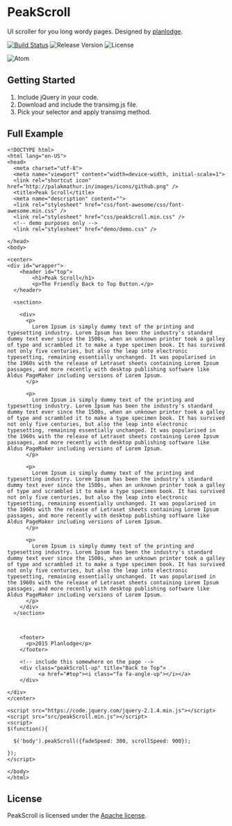 # PeakScroll
UI scroller for you long wordy pages. Designed by [planlodge](https://github.com/planlodge).

[![Build Status](https://travis-ci.org/stevenbenner/jquery-powertip.svg?branch=master)](https://travis-ci.org/stevenbenner/jquery-powertip)
![Release Version](http://img.shields.io/github/release/stevenbenner/jquery-powertip.svg)
![License](https://img.shields.io/packagist/l/doctrine/orm.svg)

![Atom](https://raw.githubusercontent.com/planlodge/PeakScroll/master/demo/recording.gif)

## Getting Started

 1. Include jQuery in your code.
 2. Download and include the transimg.js file.
 3. Pick your selector and apply transimg method.

## Full Example

    <!DOCTYPE html>
	<html lang="en-US">
	<head>
	  <meta charset="utf-8">
	  <meta name="viewport" content="width=device-width, initial-scale=1">
	  <link rel="shortcut icon" href="http://palakmathur.in/images/icons/github.png" />
	  <title>Peak Scroll</title>
	  <meta name="description" content="">
	  <link rel="stylesheet" href="css/font-awesome/css/font-awesome.min.css" />
	  <link rel="stylesheet" href="css/peakScroll.min.css" />
	  <!-- demo purposes only -->
	  <link rel="stylesheet" href="demo/demo.css" />

	</head>
	<body>

	<center>
	<div id="wrapper">
	    <header id="top">
	        <h1>Peak Scroll</h1>
	        <p>The Friendly Back to Top Button.</p>
	  </header>

	  <section>

	    <div>
	      <p>
	        Lorem Ipsum is simply dummy text of the printing and typesetting industry. Lorem Ipsum has been the industry's standard dummy text ever since the 1500s, when an unknown printer took a galley of type and scrambled it to make a type specimen book. It has survived not only five centuries, but also the leap into electronic typesetting, remaining essentially unchanged. It was popularised in the 1960s with the release of Letraset sheets containing Lorem Ipsum passages, and more recently with desktop publishing software like Aldus PageMaker including versions of Lorem Ipsum.
	      </p>

	      <p>
	        Lorem Ipsum is simply dummy text of the printing and typesetting industry. Lorem Ipsum has been the industry's standard dummy text ever since the 1500s, when an unknown printer took a galley of type and scrambled it to make a type specimen book. It has survived not only five centuries, but also the leap into electronic typesetting, remaining essentially unchanged. It was popularised in the 1960s with the release of Letraset sheets containing Lorem Ipsum passages, and more recently with desktop publishing software like Aldus PageMaker including versions of Lorem Ipsum.
	      </p>

	      <p>
	        Lorem Ipsum is simply dummy text of the printing and typesetting industry. Lorem Ipsum has been the industry's standard dummy text ever since the 1500s, when an unknown printer took a galley of type and scrambled it to make a type specimen book. It has survived not only five centuries, but also the leap into electronic typesetting, remaining essentially unchanged. It was popularised in the 1960s with the release of Letraset sheets containing Lorem Ipsum passages, and more recently with desktop publishing software like Aldus PageMaker including versions of Lorem Ipsum.
	      </p>

	      <p>
	        Lorem Ipsum is simply dummy text of the printing and typesetting industry. Lorem Ipsum has been the industry's standard dummy text ever since the 1500s, when an unknown printer took a galley of type and scrambled it to make a type specimen book. It has survived not only five centuries, but also the leap into electronic typesetting, remaining essentially unchanged. It was popularised in the 1960s with the release of Letraset sheets containing Lorem Ipsum passages, and more recently with desktop publishing software like Aldus PageMaker including versions of Lorem Ipsum.
	      </p>
	    </div>
	  </section>



	    <footer>
	      <p>2015 Planlodge</p>
	    </footer>

	    <!-- include this somewhere on the page -->
	    <div class="peakScroll-up" title="Back to Top">
	          <a href="#top"><i class="fa fa-angle-up"></i></a>
	    </div>

	</div>
	</center>

	<script src="https://code.jquery.com/jquery-2.1.4.min.js"></script> 
	<script src="src/peakScroll.min.js"></script> 
	<script>
	$(function(){

	  $('body').peakScroll({fadeSpeed: 300, scrollSpeed: 900});

	});
	</script>

	</body>
	</html>
	

## License

PeakScroll is licensed under the [Apache license](http://opensource.org/licenses/MIT).

